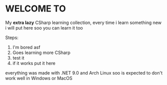 # WELCOME TO
My **extra lazy** CSharp learning collection, every time i learn something new i will put here soo you can learn it too

Steps:
1. I'm bored asf
2. Goes learning more CSharp
3. test it
4. if it works put it here

everything was made with .NET 9.0 and Arch Linux soo is expected to don't work well in Windows or MacOS
